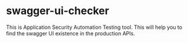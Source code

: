 # swagger-ui-checker
This is Application Security Automation Testing tool. This will help you to find the swagger UI existence in the production APIs.
